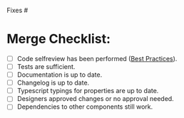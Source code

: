 Fixes #

# Merge Checklist:
- [ ] Code selfreview has been performed ([Best Practices](https://github.com/axa-ch-webhub-cloud/pattern-library/blob/develop/CONTRIBUTION.md#best-practices)).
- [ ] Tests are sufficient.
- [ ] Documentation is up to date.
- [ ] Changelog is up to date.
- [ ] Typescript typings for properties are up to date.
- [ ] Designers approved changes or no approval needed.
- [ ] Dependencies to other components still work.
